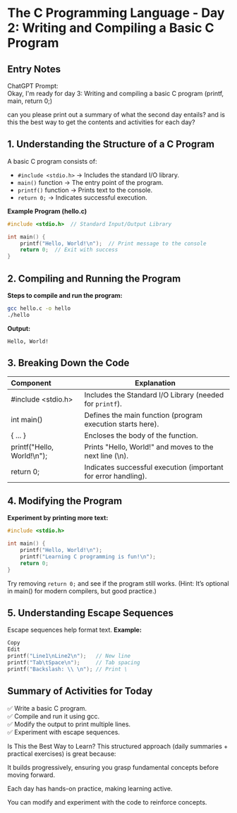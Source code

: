 # The C Programming Language - Day 2: Writing and Compiling a Basic C Program
## Entry Notes
ChatGPT Prompt:  
Okay,  I'm ready for day 3: Writing and compiling a basic C program (printf, main, return 0;)

can you please print out a summary of what the second day entails? and is this the best way to get the contents and activities for each day?

## 1. Understanding the Structure of a C Program
A basic C program consists of:
* `#include <stdio.h>` → Includes the standard I/O library.
* `main()` function → The entry point of the program.
* `printf()` function → Prints text to the console.
* `return 0;` → Indicates successful execution.

**Example Program (hello.c)**

```c
#include <stdio.h>  // Standard Input/Output Library

int main() {
    printf("Hello, World!\n");  // Print message to the console
    return 0;  // Exit with success
}
```
## 2. Compiling and Running the Program
**Steps to compile and run the program:**

```sh
gcc hello.c -o hello
./hello
```
**Output:**
```
Hello, World!
```
## 3. Breaking Down the Code
| Component                  | Explanation                                                    |
| :-----------------         | -----------                                                    |
| #include <stdio.h>         | Includes the Standard I/O Library (needed for `printf`).       |
| int main()                 | Defines the main function (program execution starts here).     |
| { ... }                    | Encloses the body of the function.                             |
| printf("Hello, World!\n"); | Prints "Hello, World!" and moves to the next line (\n).        |
| return 0;                  | Indicates successful execution (important for error handling). |

## 4. Modifying the Program
**Experiment by printing more text:**

```c
#include <stdio.h>

int main() {
    printf("Hello, World!\n");
    printf("Learning C programming is fun!\n");
    return 0;
}
```
Try removing `return 0;` and see if the program still works. (Hint: It’s optional in main() for modern compilers, but good practice.)

## 5. Understanding Escape Sequences
Escape sequences help format text.
**Example:**

```c
Copy
Edit
printf("Line1\nLine2\n");   // New line
printf("Tab\tSpace\n");     // Tab spacing
printf("Backslash: \\ \n"); // Print \
```
## Summary of Activities for Today
✅ Write a basic C program.  
✅ Compile and run it using gcc.  
✅ Modify the output to print multiple lines.  
✅ Experiment with escape sequences.  

Is This the Best Way to Learn?
This structured approach (daily summaries + practical exercises) is great because:

It builds progressively, ensuring you grasp fundamental concepts before moving forward.

Each day has hands-on practice, making learning active.

You can modify and experiment with the code to reinforce concepts.

